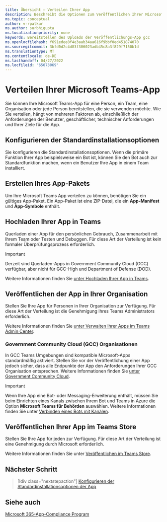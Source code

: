 ```yaml
---
title: Übersicht – Verteilen Ihrer App
description: Beschreibt die Optionen zum Veröffentlichen Ihrer Microsoft Teams-App, zum Hochladen ihrer App und zum GCC.
ms.topic: conceptual
author: v-rpatkur
ms.author: surbhigupta
ms.localizationpriority: none
keywords: Bereitstellen des Uploads der Veröffentlichungs-App gcc
ms.openlocfilehash: f691edee8f4e3aab34aa616f9bbf0ed451874070
ms.sourcegitcommit: 3bfd0d2c4d83f306023adb45c8a3f829f7150b1d
ms.translationtype: MT
ms.contentlocale: de-DE
ms.lasthandoff: 04/27/2022
ms.locfileid: "65073069"
---
```

# <a name="distribute-your-microsoft-teams-app"></a>Verteilen Ihrer Microsoft Teams-App

Sie können Ihre Microsoft Teams-App für eine Person, ein Team, eine Organisation oder jede Person bereitstellen, die sie verwenden möchte. Wie Sie verteilen, hängt von mehreren Faktoren ab, einschließlich der Anforderungen der Benutzer, geschäftlicher, technischer Anforderungen und Ihrer Ziele für die App.

## <a name="configure-default-install-options"></a>Konfigurieren der Standardinstallationsoptionen

Sie konfigurieren die Standardinstallationsoptionen. Wenn die primäre Funktion Ihrer App beispielsweise ein Bot ist, können Sie den Bot auch zur Standardfunktion machen, wenn ein Benutzer Ihre App in einem Team installiert.

## <a name="create-your-app-package"></a>Erstellen Ihres App-Pakets

Um Ihre Microsoft Teams App verteilen zu können, benötigen Sie ein gültiges App-Paket.  Ein App-Paket ist eine ZIP-Datei, die ein **App-Manifest** und **App-Symbole** enthält.

## <a name="upload-your-app-in-teams"></a>Hochladen Ihrer App in Teams

Querladen einer App für den persönlichen Gebrauch, Zusammenarbeit mit Ihrem Team oder Testen und Debuggen. Für diese Art der Verteilung ist kein formaler Überprüfungsprozess erforderlich.

> [!IMPORTANT]
> Derzeit sind Querladen-Apps in Government Community Cloud (GCC) verfügbar, aber nicht für GCC-High und Department of Defense (DOD).

Weitere Informationen finden Sie [unter Hochladen Ihrer App in Teams](apps-upload.md).

## <a name="publish-your-app-to-your-org"></a>Veröffentlichen der App in Ihrer Organisation

Stellen Sie Ihre App für Personen in Ihrer Organisation zur Verfügung. Für diese Art der Verteilung ist die Genehmigung Ihres Teams Administrators erforderlich.

Weitere Informationen finden Sie [unter Verwalten Ihrer Apps im Teams Admin Center](/MicrosoftTeams/manage-apps?toc=%2Fmicrosoftteams%2Fplatform%2Ftoc.json&bc=%2FMicrosoftTeams%2Fbreadcrumb%2Ftoc.json).

### <a name="government-community-cloud-gcc-organizations"></a>Government Community Cloud (GCC) Organisationen

In GCC Teams Umgebungen sind kompatible Microsoft-Apps standardmäßig aktiviert. Stellen Sie vor der Veröffentlichung einer App jedoch sicher, dass alle Endpunkte der App den Anforderungen Ihrer GCC Organisation entsprechen. Weitere Informationen finden Sie [unter Government Community Cloud](../app-fundamentals-overview.md#government-community-cloud).

> [!IMPORTANT]
>Wenn Ihre App eine Bot- oder Messaging-Erweiterung enthält, müssen Sie beim Einrichten eines Kanals zwischen Ihrem Bot und Teams in Azure die Option **Microsoft Teams für Behörden** auswählen. Weitere Informationen finden Sie unter [Verbinden eines Bots mit Kanälen](/azure/bot-service/bot-service-manage-channels?view=azure-bot-service-4.0&preserve-view=true).

## <a name="publish-your-app-to-the-teams-store"></a>Veröffentlichen Ihrer App im Teams Store

Stellen Sie Ihre App für jeden zur Verfügung. Für diese Art der Verteilung ist eine Genehmigung durch Microsoft erforderlich.

Weitere Informationen finden Sie unter [Veröffentlichen im Teams Store](~/concepts/deploy-and-publish/appsource/publish.md).

## <a name="next-step"></a>Nächster Schritt

> [!div class="nextstepaction"]
> [Konfigurieren der Standardinstallationsoptionen der App](~/concepts/deploy-and-publish/add-default-install-scope.md)

## <a name="see-also"></a>Siehe auch

[Microsoft 365-App-Compliance Program](/microsoft-365-app-certification/overview)
